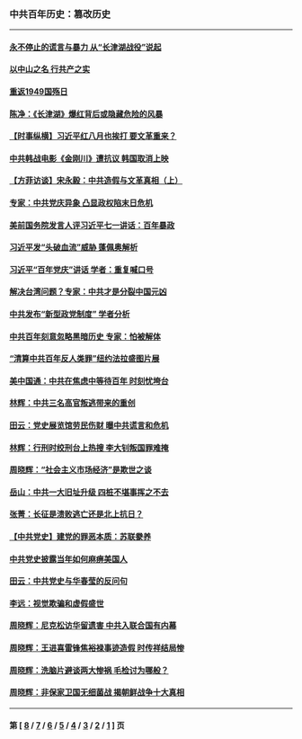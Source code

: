 ### 中共百年历史：篡改历史
---
#### [永不停止的谎言与暴力 从“长津湖战役”说起](../../pages/nf1176115/n13494094.md?09240430) 
#### [以中山之名 行共产之实](../../pages/nf1176115/n13346437.md?09240430) 
#### [重返1949国殇日](../../pages/nf1176115/n13346372.md?09240430) 
#### [陈净：《长津湖》爆红背后或隐藏危险的风暴](../../pages/nf1176115/n13314364.md?09240430) 
#### [【时事纵横】习近平红八月也挨打 要文革重来？](../../pages/nf1176115/n13231393.md?09240430) 
#### [中共韩战电影《金刚川》遭抗议 韩国取消上映](../../pages/nf1176115/n13219114.md?09240430) 
#### [【方菲访谈】宋永毅：中共造假与文革真相（上）](../../pages/nf1176115/n13200760.md?09240430) 
#### [专家：中共党庆异象 凸显政权陷末日危机](../../pages/nf1176115/n13067084.md?09240430) 
#### [美前国务院发言人评习近平七一讲话：百年暴政](../../pages/nf1176115/n13066986.md?09240430) 
#### [习近平发“头破血流”威胁 蓬佩奥解析](../../pages/nf1176115/n13063604.md?09240430) 
#### [习近平“百年党庆”讲话 学者：重复喊口号](../../pages/nf1176115/n13061411.md?09240430) 
#### [解决台湾问题？专家：中共才是分裂中国元凶](../../pages/nf1176115/n13060811.md?09240430) 
#### [中共发布“新型政党制度” 学者分析](../../pages/nf1176115/n13056354.md?09240430) 
#### [中共百年刻意忽略黑暗历史 专家：怕被解体](../../pages/nf1176115/n13056056.md?09240430) 
#### [“清算中共百年反人类罪”纽约法拉盛图片展](../../pages/nf1176115/n13052220.md?09240430) 
#### [美中国通：中共在焦虑中等待百年 时刻忧垮台](../../pages/nf1176115/n13048820.md?09240430) 
#### [林辉：中共三名高官叛逃带来的重创](../../pages/nf1176115/n13035206.md?09240430) 
#### [田云：党史展览馆劳民伤财 曝中共谎言和危机](../../pages/nf1176115/n13033900.md?09240430) 
#### [林辉：行刑时绞刑台上热搜 李大钊叛国罪难掩](../../pages/nf1176115/n13031965.md?09240430) 
#### [周晓辉：“社会主义市场经济”是欺世之谈](../../pages/nf1176115/n13024090.md?09240430) 
#### [岳山：中共一大旧址升级 四桩不堪事挥之不去](../../pages/nf1176115/n13021697.md?09240430) 
#### [张菁：长征是溃败逃亡还是北上抗日？](../../pages/nf1176115/n13020585.md?09240430) 
#### [【中共党史】建党的罪恶本质：苏联豢养](../../pages/nf1176115/n13011888.md?09240430) 
#### [中共党史披露当年如何麻痹美国人](../../pages/nf1176115/n12966400.md?09240430) 
#### [田云：中共党史与华春莹的反问句](../../pages/nf1176115/n12765178.md?09240430) 
#### [李远：视觉欺骗和虚假盛世](../../pages/nf1176115/n12993376.md?09240430) 
#### [周晓辉：尼克松访华留遗害 中共入联合国有内幕](../../pages/nf1176115/n12991422.md?09240430) 
#### [周晓辉：王进喜雷锋焦裕禄事迹造假 时传祥结局惨](../../pages/nf1176115/n12985497.md?09240430) 
#### [周晓辉：洗脑片避谈两大惨祸 毛检讨为哪般？](../../pages/nf1176115/n12971285.md?09240430) 
#### [周晓辉：非保家卫国无细菌战 揭朝鲜战争十大真相](../../pages/nf1176115/n12954161.md?09240430) 

---
#### 第 [ [8](./8.md?09240430) / [7](./7.md?09240430) / [6](./6.md?09240430) / [5](./5.md?09240430) / [4](./4.md?09240430) / [3](./3.md?09240430) / [2](./2.md?09240430) / [1](./1.md?09240430) ] 页
